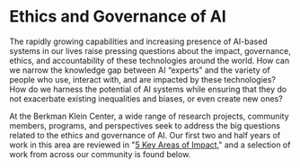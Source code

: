 




# Ethics and Governance of AI



The rapidly growing capabilities and increasing presence of AI-based systems in our lives raise pressing questions about the impact, governance, ethics, and accountability of these technologies around the world. How can we narrow the knowledge gap between AI “experts” and the variety of people who use, interact with, and are impacted by these technologies? How do we harness the potential of AI systems while ensuring that they do not exacerbate existing inequalities and biases, or even create new ones?

At the Berkman Klein Center, a wide range of research projects, community members, programs, and perspectives seek to address the big questions related to the ethics and governance of AI. Our first two and half years of work in this area are reviewed in "[5 Key Areas of Impact](https://cyber.harvard.edu/story/2019-10/ethics-and-governance-ai-initiative-berkman-klein-5-key-areas-impact)," and a selection of work from across our community is found below.




